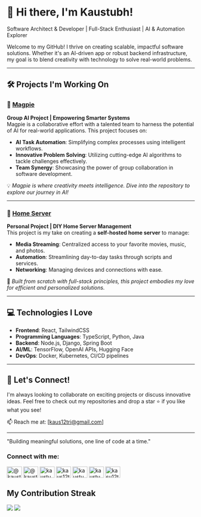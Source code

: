 # 👋 Hi there, I'm Kaustubh!

Software Architect & Developer | Full-Stack Enthusiast | AI & Automation Explorer

Welcome to my GitHub! I thrive on creating scalable, impactful software solutions. Whether it's an AI-driven app or robust backend infrastructure, my goal is to blend creativity with technology to solve real-world problems.

---

## 🛠 Projects I'm Working On

### 🧠 [Magpie](https://github.com/2024-CMPU9010-GROUP-3/magpie)

**Group AI Project | Empowering Smarter Systems**  
Magpie is a collaborative effort with a talented team to harness the potential of AI for real-world applications. This project focuses on:

- **AI Task Automation**: Simplifying complex processes using intelligent workflows.
- **Innovative Problem Solving**: Utilizing cutting-edge AI algorithms to tackle challenges effectively.
- **Team Synergy**: Showcasing the power of group collaboration in software development.

💡 _Magpie is where creativity meets intelligence. Dive into the repository to explore our journey in AI!_

---

### 🏡 [Home Server](https://github.com/KaustubhTrivedi/home-server)

**Personal Project | DIY Home Server Management**  
This project is my take on creating a **self-hosted home server** to manage:

- **Media Streaming**: Centralized access to your favorite movies, music, and photos.
- **Automation**: Streamlining day-to-day tasks through scripts and services.
- **Networking**: Managing devices and connections with ease.

🔧 _Built from scratch with full-stack principles, this project embodies my love for efficient and personalized solutions._

---

## 💻 Technologies I Love

- **Frontend**: React, TailwindCSS
- **Programming Languages**: TypeScript, Python, Java
- **Backend**: Node.js, Django, Spring Boot
- **AI/ML**: TensorFlow, OpenAI APIs, Hugging Face
- **DevOps**: Docker, Kubernetes, CI/CD pipelines

---

## 🌟 Let's Connect!

I'm always looking to collaborate on exciting projects or discuss innovative ideas. Feel free to check out my repositories and drop a star ⭐️ if you like what you see!

📫 Reach me at: [kaus12tri@gmail.com]

---

"Building meaningful solutions, one line of code at a time."

<h3 align="left">Connect with me:</h3> <p align="left"> <a href="https://dev.to/@kaustubhtrivedi" target="_blank"><img align="center" src="https://raw.githubusercontent.com/rahuldkjain/github-profile-readme-generator/master/src/images/icons/Social/devto.svg" alt="@kaustubhtrivedi" height="30" width="40" /></a> <a href="https://twitter.com/@kaustubhtrived6" target="_blank"><img align="center" src="https://raw.githubusercontent.com/rahuldkjain/github-profile-readme-generator/master/src/images/icons/Social/twitter.svg" alt="@kaustubhtrived6" height="30" width="40" /></a> <a href="https://linkedin.com/in/kaustubh-trivedi-459399158" target="_blank"><img align="center" src="https://raw.githubusercontent.com/rahuldkjain/github-profile-readme-generator/master/src/images/icons/Social/linked-in-alt.svg" alt="kaustubh-trivedi" height="30" width="40" /></a> <a href="https://codesandbox.com/kaus12tri" target="_blank"><img align="center" src="https://raw.githubusercontent.com/rahuldkjain/github-profile-readme-generator/master/src/images/icons/Social/codesandbox.svg" alt="kaus12tri" height="30" width="40" /></a> <a href="https://www.facebook.com/kaustubh.trived" target="_blank"><img align="center" src="https://raw.githubusercontent.com/rahuldkjain/github-profile-readme-generator/master/src/images/icons/Social/facebook.svg" alt="kaustubh.trived" height="30" width="40" /></a> <a href="https://www.hackerrank.com/@kaustubhtrivedi" target="_blank"><img align="center" src="https://raw.githubusercontent.com/rahuldkjain/github-profile-readme-generator/master/src/images/icons/Social/hackerrank.svg" alt="kaustubhtrivedi" height="30" width="40" /></a> <a href="https://www.leetcode.com/kasu12tri" target="_blank"><img align="center" src="https://raw.githubusercontent.com/rahuldkjain/github-profile-readme-generator/master/src/images/icons/Social/leet-code.svg" alt="kasu12tri" height="30" width="40" /></a> </p>

## My Contribution Streak

<p>
  <img src = "https://github-readme-stats.vercel.app/api?username=KaustubhTrivedi&show_icons=true&theme=bear&">
 
  <a href="https://github.com/kaustubhtrivedi/github-readme-streak-stats">
    <img src="https://github-readme-streak-stats.herokuapp.com/?user=kaustubhtrivedi&theme=bear&hide_border=true&"/>
  </a>
 
 </p>
